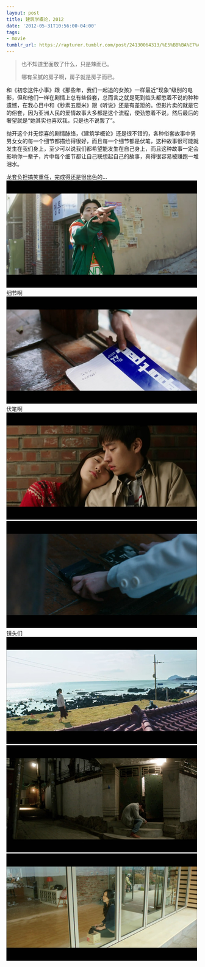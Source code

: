 ```yaml
---
layout: post
title: 建筑学概论，2012
date: '2012-05-31T10:56:00-04:00'
tags:
- movie
tumblr_url: https://rapturer.tumblr.com/post/24130064313/%E5%BB%BA%E7%AD%91%E5%AD%A6%E6%A6%82%E8%AE%BA2012
---
```

> 也不知道里面放了什么，只是辣而已。
> 
> 哪有呆腻的房子啊，房子就是房子而已。

和《初恋这件小事》跟《那些年，我们一起追的女孩》一样最近“现象”级别的电影，但和他们一样在剧情上总有些俗套，总而言之就是死到临头都憋着不说的种种遗憾，在我心目中和《秒素五厘米》跟《听说》还是有差距的。但影片卖的就是它的俗套，因为亚洲人民的爱情故事大多都是这个流程，使劲憋着不说，然后最后的奢望就是“她其实也喜欢我，只是也不说罢了”。

抛开这个并无惊喜的剧情脉络，《建筑学概论》还是很不错的，各种俗套故事中男男女女的每一个细节都描绘得很好，而且每一个细节都是伏笔，这种故事很可能就发生在我们身上，至少可以说我们都希望能发生在自己身上，而且这种故事一定会影响你一辈子，片中每个细节都让自己联想起自己的故事，真得很容易被赚跑一堆泪水。

龙套负担搞笑重任，完成得还是很出色的… ![](/assets/img/tumblr_m4wat33oft1r0cnr9.jpg)细节啊 ![](/assets/img/tumblr_m4wap7ly4k1r0cnr9.jpg)伏笔啊 ![](/assets/img/tumblr_m4wavtvm0y1r0cnr9.jpg) ![](/assets/img/tumblr_m4wapkmc9s1r0cnr9.jpg)镜头们 ![](/assets/img/tumblr_m4waq3uebx1r0cnr9.jpg) ![](/assets/img/tumblr_m4waq8zmvv1r0cnr9.jpg) ![](/assets/img/tumblr_m4waqdha5j1r0cnr9.jpg)

